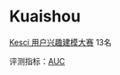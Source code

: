# Kuaishou

[Kesci 用户兴趣建模大赛](https://www.kesci.com/home/competition/5ad306e633a98340e004f8d1) 13名

评测指标：[AUC](https://www.medcalc.org/manual/roc-curves.php)

